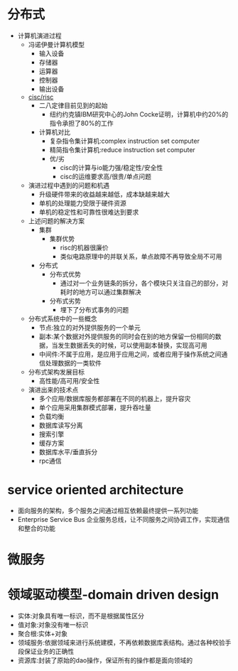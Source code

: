 # 分布式
* 计算机演进过程
    * 冯诺伊曼计算机模型
        * 输入设备
        * 存储器
        * 运算器
        * 控制器
        * 输出设备  
    * [cisc/risc](http://www.elecfans.com/emb/danpianji/20180126623773.html)
        * 二八定律目前见到的起始
            * 纽约约克镇IBM研究中心的John Cocke证明，计算机中约20%的指令承担了80%的工作
        * 计算机对比            
            * 复杂指令集计算机:complex instruction set computer
            * 精简指令集计算机:reduce instruction set computer
            * 优/劣
                * cisc的计算与io能力强/稳定性/安全性
                * cisc的运维要求高/很贵/单点问题 
    * 演进过程中遇到的问题和机遇
        * 升级硬件带来的收益越来越低，成本缺越来越大
        * 单机的处理能力受限于硬件资源
        * 单机的稳定性和可靠性很难达到要求
    * 上述问题的解决方案
        * 集群
            * 集群优势
                * risc的机器很廉价
                * 类似电路原理中的并联关系，单点故障不再导致全局不可用
        * 分布式
            * 分布式优势
                * 通过对一个业务链条的拆分，各个模块只关注自己的部分，对耗时的地方可以通过集群解决
            * 分布式劣势
                * 埋下了分布式事务的问题
    * 分布式系统中的一些概念
        * 节点:独立的对外提供服务的一个单元
        * 副本:某个数据对外提供服务的同时会在别的地方保留一份相同的数据，当发生数据丢失的时候，可以使用副本替换，实现高可用
        * 中间件:不属于应用，是应用于应用之间，或者应用于操作系统之间通信处理数据的一类软件
    * 分布式架构发展目标
        * 高性能/高可用/安全性
    * 演进出来的技术点
        * 多个应用/数据库服务都部署在不同的机器上，提升容灾
        * 单个应用采用集群模式部署，提升吞吐量
        * 负载均衡
        * 数据库读写分离
        * 搜索引擎
        * 缓存方案
        * 数据库水平/垂直拆分
        * rpc通信

# service oriented architecture
* 面向服务的架构，多个服务之间通过相互依赖最终提供一系列功能
* Enterprise Service Bus 企业服务总线，让不同服务之间协调工作，实现通信和整合的功能  

# 微服务

# 领域驱动模型-domain driven design
* 实体:对象具有唯一标识，而不是根据属性区分
* 值对象:对象没有唯一标识
* 聚合根:实体+对象
* 领域服务:依据领域来进行系统建模，不再依赖数据库表结构。通过各种校验手段保证业务的正确性
* 资源库:封装了原始的dao操作，保证所有的操作都是面向领域的

# 
        
               